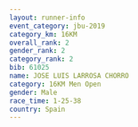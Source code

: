 ```yaml
---
layout: runner-info 
event_category: jbu-2019 
category_km: 16KM  
overall_rank: 2
gender_rank: 2
category_rank: 2
bib: 61025
name: JOSE LUIS LARROSA CHORRO
category: 16KM Men Open
gender: Male
race_time: 1-25-38
country: Spain
---
```

